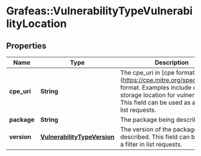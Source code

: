 # Grafeas::VulnerabilityTypeVulnerabilityLocation

## Properties
Name | Type | Description | Notes
------------ | ------------- | ------------- | -------------
**cpe_uri** | **String** | The cpe_uri in [cpe format] (https://cpe.mitre.org/specification/) format. Examples include distro or storage location for vulnerable jar. This field can be used as a filter in list requests. | [optional] 
**package** | **String** | The package being described. | [optional] 
**version** | [**VulnerabilityTypeVersion**](VulnerabilityTypeVersion.md) | The version of the package being described. This field can be used as a filter in list requests. | [optional] 



